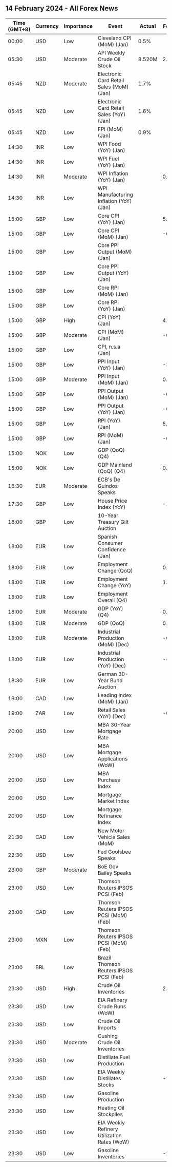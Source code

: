 ## 14 February 2024 - All Forex News

| Time (GMT+8) | Currency | Importance | Event | Actual | Forecast | Previous |
|------|----------|------------|-------|--------|----------|----------|
| 00:00 | USD | Low | Cleveland CPI (MoM) (Jan) | 0.5% |  | 0.3% |
| 05:30 | USD | Moderate | API Weekly Crude Oil Stock | 8.520M | 2.600M | 0.674M |
| 05:45 | NZD | Moderate | Electronic Card Retail Sales (MoM) (Jan) | 1.7% |  | -1.7% |
| 05:45 | NZD | Low | Electronic Card Retail Sales (YoY) (Jan) | 1.6% |  | -0.6% |
| 05:45 | NZD | Low | FPI (MoM) (Jan) | 0.9% |  | -0.1% |
| 14:30 | INR | Low | WPI Food (YoY) (Jan) |  |  | 9.38% |
| 14:30 | INR | Low | WPI Fuel (YoY) (Jan) |  |  | -2.41% |
| 14:30 | INR | Moderate | WPI Inflation (YoY) (Jan) |  | 0.53% | 0.73% |
| 14:30 | INR | Low | WPI Manufacturing Inflation (YoY) (Jan) |  |  | -0.71% |
| 15:00 | GBP | Low | Core CPI (YoY) (Jan) |  | 5.2% | 5.1% |
| 15:00 | GBP | Low | Core CPI (MoM) (Jan) |  | -0.8% | 0.6% |
| 15:00 | GBP | Low | Core PPI Output (MoM) (Jan) |  |  | 0.0% |
| 15:00 | GBP | Low | Core PPI Output (YoY) (Jan) |  |  | 0.1% |
| 15:00 | GBP | Low | Core RPI (MoM) (Jan) |  |  | 0.4% |
| 15:00 | GBP | Low | Core RPI (YoY) (Jan) |  |  | 4.0% |
| 15:00 | GBP | High | CPI (YoY) (Jan) |  | 4.1% | 4.0% |
| 15:00 | GBP | Moderate | CPI (MoM) (Jan) |  | -0.3% | 0.4% |
| 15:00 | GBP | Low | CPI, n.s.a (Jan) |  |  | 132.20 |
| 15:00 | GBP | Low | PPI Input (YoY) (Jan) |  | -3.0% | -2.8% |
| 15:00 | GBP | Moderate | PPI Input (MoM) (Jan) |  | 0.1% | -1.2% |
| 15:00 | GBP | Low | PPI Output (MoM) (Jan) |  | -0.2% | -0.6% |
| 15:00 | GBP | Low | PPI Output (YoY) (Jan) |  | -0.5% | 0.1% |
| 15:00 | GBP | Low | RPI (YoY) (Jan) |  | 5.1% | 5.2% |
| 15:00 | GBP | Low | RPI (MoM) (Jan) |  | -0.1% | 0.5% |
| 15:00 | NOK | Low | GDP (QoQ) (Q4) |  |  | -0.5% |
| 15:00 | NOK | Low | GDP Mainland (QoQ) (Q4) |  | 0.1% | 0.1% |
| 16:30 | EUR | Moderate | ECB's De Guindos Speaks |  |  |  |
| 17:30 | GBP | Low | House Price Index (YoY) |  | -1.8% | -2.1% |
| 18:00 | GBP | Low | 10-Year Treasury Gilt Auction |  |  | 3.973% |
| 18:00 | EUR | Low | Spanish Consumer Confidence (Jan) |  |  | 77.6 |
| 18:00 | EUR | Low | Employment Change (QoQ) |  | 0.3% | 0.2% |
| 18:00 | EUR | Low | Employment Change (YoY) |  | 1.1% | 1.3% |
| 18:00 | EUR | Low | Employment Overall (Q4) |  |  | 168,734.0K |
| 18:00 | EUR | Moderate | GDP (YoY) (Q4) |  | 0.1% | 0.0% |
| 18:00 | EUR | Moderate | GDP (QoQ) |  | 0.0% | -0.1% |
| 18:00 | EUR | Moderate | Industrial Production (MoM) (Dec) |  | -0.2% | -0.3% |
| 18:00 | EUR | Low | Industrial Production (YoY) (Dec) |  | -4.1% | -6.8% |
| 18:30 | EUR | Low | German 30-Year Bund Auction |  |  | 2.530% |
| 19:00 | CAD | Low | Leading Index (MoM) (Jan) |  |  | 0.05% |
| 19:00 | ZAR | Low | Retail Sales (YoY) (Dec) |  | -0.7% | -0.9% |
| 20:00 | USD | Low | MBA 30-Year Mortgage Rate |  |  | 6.80% |
| 20:00 | USD | Low | MBA Mortgage Applications (WoW) |  |  | 3.7% |
| 20:00 | USD | Low | MBA Purchase Index |  |  | 153.5 |
| 20:00 | USD | Low | Mortgage Market Index |  |  | 210.0 |
| 20:00 | USD | Low | Mortgage Refinance Index |  |  | 500.2 |
| 21:30 | CAD | Low | New Motor Vehicle Sales (MoM) |  |  | 143.7K |
| 22:30 | USD | Low | Fed Goolsbee Speaks |  |  |  |
| 23:00 | GBP | Moderate | BoE Gov Bailey Speaks |  |  |  |
| 23:00 | USD | Low | Thomson Reuters IPSOS PCSI (Feb) |  |  | 52.90 |
| 23:00 | CAD | Low | Thomson Reuters IPSOS PCSI (MoM) (Feb) |  |  | 49.46 |
| 23:00 | MXN | Low | Thomson Reuters IPSOS PCSI (MoM) (Feb) |  |  | 55.74 |
| 23:00 | BRL | Low | Brazil Thomson Reuters IPSOS PCSI (Feb) |  |  | 56.12 |
| 23:30 | USD | High | Crude Oil Inventories |  | 2.600M | 5.521M |
| 23:30 | USD | Low | EIA Refinery Crude Runs (WoW) |  |  | -0.008M |
| 23:30 | USD | Low | Crude Oil Imports |  |  | 1.600M |
| 23:30 | USD | Moderate | Cushing Crude Oil Inventories |  |  | -0.033M |
| 23:30 | USD | Low | Distillate Fuel Production |  |  | -0.028M |
| 23:30 | USD | Low | EIA Weekly Distillates Stocks |  | -1.500M | -3.220M |
| 23:30 | USD | Low | Gasoline Production |  |  | -0.270M |
| 23:30 | USD | Low | Heating Oil Stockpiles |  |  | -0.222M |
| 23:30 | USD | Low | EIA Weekly Refinery Utilization Rates (WoW) |  |  | -0.5% |
| 23:30 | USD | Low | Gasoline Inventories |  | -1.000M | -3.145M |
